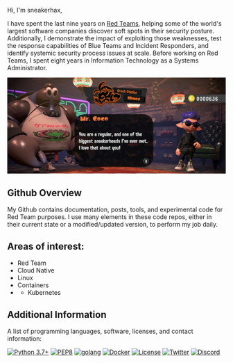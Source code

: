 Hi, I'm sneakerhax,

I have spent the last nine years on [Red Teams](https://en.wikipedia.org/wiki/Red_team), helping some of the world's largest software companies discover soft spots in their security posture. Additionally, I demonstrate the impact of exploiting those weaknesses, test the response capabilities of Blue Teams and Incident Responders, and identify systemic security process issues at scale. Before working on Red Teams, I spent eight years in Information Technology as a Systems Administrator.

![alt text](.img/sneakerhax_banner.png)

## Github Overview

My Github contains documentation, posts, tools, and experimental code for Red Team purposes. I use many elements in these code repos, either in their current state or a modified/updated version, to perform my job daily.

## Areas of interest:

* Red Team
* Cloud Native
* Linux
* Containers
* * Kubernetes

## Additional Information

A list of programming languages, software, licenses, and contact information:

[![Python 3.7+](https://img.shields.io/badge/python-3.7+-FADA5E.svg?logo=python)](https://www.python.org/) [![PEP8](https://img.shields.io/badge/code%20style-pep8-red.svg)](https://www.python.org/dev/peps/pep-0008/) [![golang](https://img.shields.io/badge/golang-1.19+-29BEB0.svg?logo=GO)](https://go.dev/)
[![Docker](https://img.shields.io/badge/docker-hub-0db7ed.svg?logo=docker)](http://hub.docker.com/u/sneakerhax) [![License](https://img.shields.io/badge/license-GPL3-lightgrey.svg)](https://www.gnu.org/licenses/gpl-3.0.en.html) [![Twitter](https://img.shields.io/badge/twitter-sneakerhax-38A1F3?logo=twitter)](https://twitter.com/sneakerhax) [![Discord](https://img.shields.io/badge/Discord-Offensive_Cloud_Native-7289da?logo=discord)](https://discord.gg/CNSV86mnjC)
